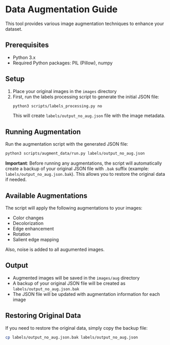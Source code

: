 # Data Augmentation Guide

This tool provides various image augmentation techniques to enhance your dataset.

## Prerequisites

- Python 3.x
- Required Python packages: PIL (Pillow), numpy

## Setup

1. Place your original images in the `images` directory
2. First, run the labels processing script to generate the initial JSON file:
   ```bash
   python3 scripts/labels_processing.py no
   ```
   This will create `labels/output_no_aug.json` file with the image metadata.

## Running Augmentation

Run the augmentation script with the generated JSON file:

```bash
python3 scripts/augment_data/run.py labels/output_no_aug.json
```

**Important**: Before running any augmentations, the script will automatically create a backup of your original JSON file with `.bak` suffix (example: `labels/output_no_aug.json.bak`). This allows you to restore the original data if needed.

## Available Augmentations

The script will apply the following augmentations to your images:
- Color changes
- Decolorization
- Edge enhancement
- Rotation
- Salient edge mapping

Also, noise is added to all augumented images.

## Output

- Augmented images will be saved in the `images/aug` directory
- A backup of your original JSON file will be created as `labels/output_no_aug.json.bak`
- The JSON file will be updated with augmentation information for each image

## Restoring Original Data

If you need to restore the original data, simply copy the backup file:
```bash
cp labels/output_no_aug.json.bak labels/output_no_aug.json
```

